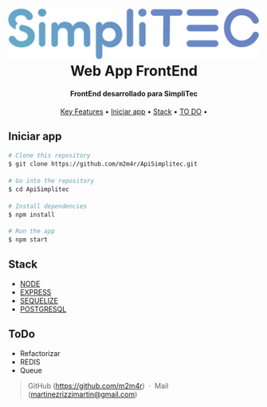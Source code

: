 
<h1 align="center">
  <br>
  <img src="https://github.com/m2m4r/simplitec-front/blob/main/src/assets/logo.svg" alt="simpliTec" width="600"></a>
  <br>
  Web App FrontEnd
  <br>
</h1>

<h4 align="center">FrontEnd desarrollado para SimpliTec</h4>


<p align="center">
  <a href="#key-features">Key Features</a> •
  <a href="#how-to-use">Iniciar app</a> •
  <a href="#credits">Stack</a> •
  <a href="#ToDo">TO DO</a> •
</p>

## Iniciar app


```bash
# Clone this repository
$ git clone https://github.com/m2m4r/ApiSimplitec.git

# Go into the repository
$ cd ApiSimplitec

# Install dependencies
$ npm install

# Run the app
$ npm start
```


## Stack

- [NODE](https://nodejs.org/en/)
- [EXPRESS](https://expressjs.com/es/)
- [SEQUELIZE](https://sequelize.org/)
- [POSTGRESQL](https://www.postgresql.org/)

## ToDo

- Refactorizar
- REDIS
- Queue



> GitHub (https://github.com/m2m4r) &nbsp;&middot;&nbsp;
> Mail (martinezrizzimartin@gmail.com)
